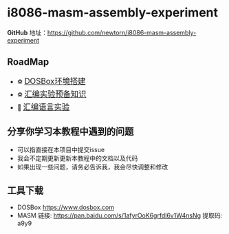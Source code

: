 i8086-masm-assembly-experiment
===

**GitHub** 地址：https://github.com/newtorn/i8086-masm-assembly-experiment

RoadMap
---

<!--  | A | B | C |
| :-: | :-: | :-: |
| [:soccer:](./docs/dosbox_masm.md) | [:soccer:](./part1) | [:basketball:](./part2) | -->

- :soccer: [<font size=+1>DOSBox环境搭建</font>](./docs/dosbox_masm.md)
- :soccer: [<font size=+1>汇编实验预备知识</font>](./part1)
- :basketball: [<font size=+1>汇编语言实验</font>](./part2)

分享你学习本教程中遇到的问题
---
- 可以指直接在本项目中提交issue
- 我会不定期更新更新本教程中的文档以及代码
- 如果出现一些问题，请务必告诉我，我会尽快调整和修改

工具下载
---
- DOSBox https://www.dosbox.com
- MASM 链接: https://pan.baidu.com/s/1afyrOoK6grfdl6v1W4nsNg 提取码: a9y9 


